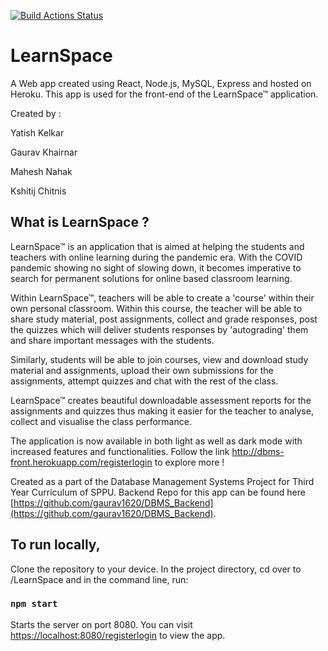 [![Build Actions Status](https://github.com/yatish1606/DBMS_Frontend/workflows/Node.js%20CI/badge.svg)](https://github.com/yatish1606/DBMS_Frontend/actions)

# LearnSpace

A Web app created using React, Node.js, MySQL, Express and hosted on Heroku.
This app is used for the front-end of the LearnSpace™ application.

Created by : 

Yatish Kelkar

Gaurav Khairnar

Mahesh Nahak

Kshitij Chitnis

## What is LearnSpace ? 

LearnSpace™ is an application that is aimed at helping the students and teachers with online learning during the pandemic era. With the COVID pandemic showing no sight of slowing down, it becomes imperative to search for permanent solutions for online based classroom learning. 

Within LearnSpace™, teachers will be able to create a 'course' within their own personal classroom. Within this course, the teacher will be able to share study material, post assignments, collect and grade responses, post the quizzes which will deliver students responses by 'autograding' them and share important messages with the students. 

Similarly, students will be able to join courses, view and download study material and assignments, upload their own submissions for the assignments, attempt quizzes and chat with the rest of the class. 

LearnSpace™ creates beautiful downloadable assessment reports for the assignments and quizzes thus making it easier for the teacher to analyse, collect and visualise the class performance. 

The application is now available in both light as well as dark mode with increased features and functionalities. Follow the link http://dbms-front.herokuapp.com/registerlogin to explore more !


Created as a part of the Database Management Systems Project for Third Year Curriculum of SPPU. 
Backend Repo for this app can be found here [https://github.com/gaurav1620/DBMS_Backend](https://github.com/gaurav1620/DBMS_Backend).

## To run locally, 

Clone the repository to your device. In the project directory, cd over to /LearnSpace and in the command line, run: 

### `npm start`

Starts the server on port 8080. You can visit [https://localhost:8080/registerlogin](https://localhost:8080/registerlogin) to view the app.



